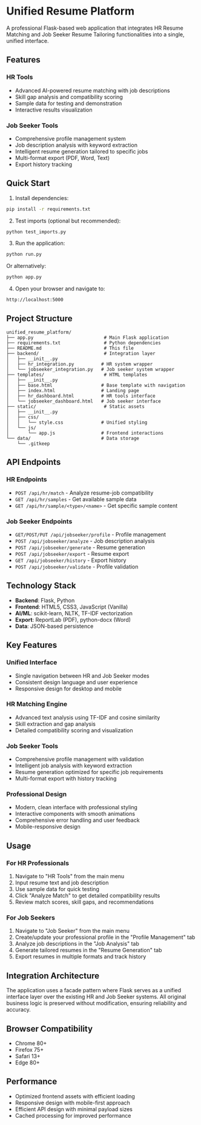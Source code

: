 # Unified Resume Platform

A professional Flask-based web application that integrates HR Resume Matching and Job Seeker Resume Tailoring functionalities into a single, unified interface.

## Features

### HR Tools
- Advanced AI-powered resume matching with job descriptions
- Skill gap analysis and compatibility scoring
- Sample data for testing and demonstration
- Interactive results visualization

### Job Seeker Tools
- Comprehensive profile management system
- Job description analysis with keyword extraction
- Intelligent resume generation tailored to specific jobs
- Multi-format export (PDF, Word, Text)
- Export history tracking

## Quick Start

1. Install dependencies:
```bash
pip install -r requirements.txt
```

2. Test imports (optional but recommended):
```bash
python test_imports.py
```

3. Run the application:
```bash
python run.py
```
   Or alternatively:
```bash
python app.py
```

4. Open your browser and navigate to:
```
http://localhost:5000
```

## Project Structure

```
unified_resume_platform/
├── app.py                          # Main Flask application
├── requirements.txt                # Python dependencies
├── README.md                       # This file
├── backend/                        # Integration layer
│   ├── __init__.py
│   ├── hr_integration.py          # HR system wrapper
│   └── jobseeker_integration.py   # Job seeker system wrapper
├── templates/                      # HTML templates
│   ├── __init__.py
│   ├── base.html                  # Base template with navigation
│   ├── index.html                 # Landing page
│   ├── hr_dashboard.html          # HR tools interface
│   └── jobseeker_dashboard.html   # Job seeker interface
├── static/                         # Static assets
│   ├── __init__.py
│   ├── css/
│   │   └── style.css              # Unified styling
│   └── js/
│       └── app.js                 # Frontend interactions
└── data/                          # Data storage
    └── .gitkeep
```

## API Endpoints

### HR Endpoints
- `POST /api/hr/match` - Analyze resume-job compatibility
- `GET /api/hr/samples` - Get available sample data
- `GET /api/hr/sample/<type>/<name>` - Get specific sample content

### Job Seeker Endpoints
- `GET/POST/PUT /api/jobseeker/profile` - Profile management
- `POST /api/jobseeker/analyze` - Job description analysis
- `POST /api/jobseeker/generate` - Resume generation
- `POST /api/jobseeker/export` - Resume export
- `GET /api/jobseeker/history` - Export history
- `POST /api/jobseeker/validate` - Profile validation

## Technology Stack

- **Backend**: Flask, Python
- **Frontend**: HTML5, CSS3, JavaScript (Vanilla)
- **AI/ML**: scikit-learn, NLTK, TF-IDF vectorization
- **Export**: ReportLab (PDF), python-docx (Word)
- **Data**: JSON-based persistence

## Key Features

### Unified Interface
- Single navigation between HR and Job Seeker modes
- Consistent design language and user experience
- Responsive design for desktop and mobile

### HR Matching Engine
- Advanced text analysis using TF-IDF and cosine similarity
- Skill extraction and gap analysis
- Detailed compatibility scoring and visualization

### Job Seeker Tools
- Comprehensive profile management with validation
- Intelligent job analysis with keyword extraction
- Resume generation optimized for specific job requirements
- Multi-format export with history tracking

### Professional Design
- Modern, clean interface with professional styling
- Interactive components with smooth animations
- Comprehensive error handling and user feedback
- Mobile-responsive design

## Usage

### For HR Professionals
1. Navigate to "HR Tools" from the main menu
2. Input resume text and job description
3. Use sample data for quick testing
4. Click "Analyze Match" to get detailed compatibility results
5. Review match scores, skill gaps, and recommendations

### For Job Seekers
1. Navigate to "Job Seeker" from the main menu
2. Create/update your professional profile in the "Profile Management" tab
3. Analyze job descriptions in the "Job Analysis" tab
4. Generate tailored resumes in the "Resume Generation" tab
5. Export resumes in multiple formats and track history

## Integration Architecture

The application uses a facade pattern where Flask serves as a unified interface layer over the existing HR and Job Seeker systems. All original business logic is preserved without modification, ensuring reliability and accuracy.

## Browser Compatibility

- Chrome 80+
- Firefox 75+
- Safari 13+
- Edge 80+

## Performance

- Optimized frontend assets with efficient loading
- Responsive design with mobile-first approach
- Efficient API design with minimal payload sizes
- Cached processing for improved performance